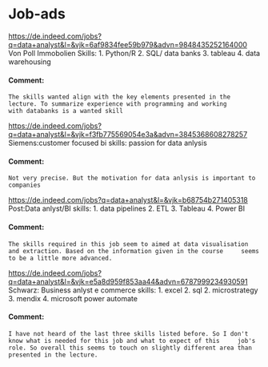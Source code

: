 # Job-ads
https://de.indeed.com/jobs?q=data+analyst&l=&vjk=6af9834fee59b979&advn=9848435252164000
Von Poll Immobolien
Skills: 
    1. Python/R
    2. SQL/ data banks
    3. tableau
    4. data warehousing
#### Comment: 
    The skills wanted align with the key elements presented in the lecture. To summarize experience with programming and working         with databanks is a wanted skill


https://de.indeed.com/jobs?q=data+analyst&l=&vjk=f3fb775569054e3a&advn=3845368608278257
Siemens:customer focused bi
skills:
    passion for data anlysis
#### Comment:
    Not very precise. But the motivation for data anlysis is important to companies


https://de.indeed.com/jobs?q=data+analyst&l=&vjk=b68754b271405318
Post:Data anlyst/BI
skills:
    1. data pipelines
    2. ETL
    3. Tableau
    4. Power BI
#### Comment:
    The skills required in this job seem to aimed at data visualisation and extraction. Based on the information given in the course     seems to be a little more advanced.

https://de.indeed.com/jobs?q=data+analyst&l=&vjk=e5a8d959f853aa44&advn=6787999234930591
Schwarz: Business anlyst e commerce
skills:
    1. excel
    2. sql
    2. microstrategy
    3. mendix
    4. microsoft power automate
#### Comment:
    I have not heard of the last three skills listed before. So I don't know what is needed for this job and what to expect of this     job's role. So overall this seems to touch on slightly different area than presented in the lecture.
